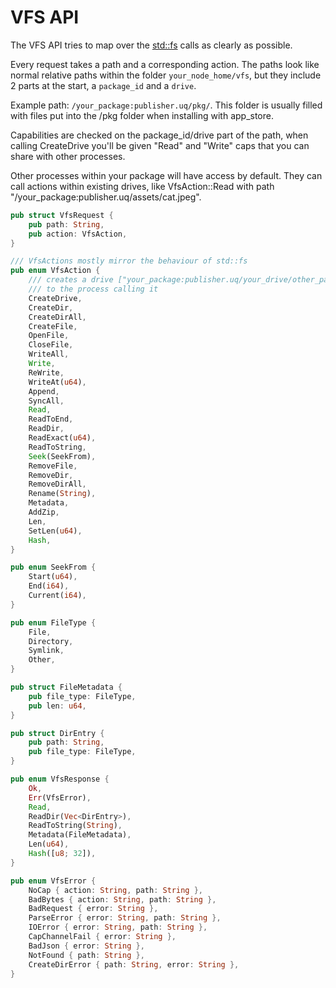 # VFS API

The VFS API tries to map over the [std::fs](https://doc.rust-lang.org/std/fs/index.html) calls as clearly as possible. 

Every request takes a path and a corresponding action. The paths look like normal relative paths within the folder `your_node_home/vfs`, but they include 2 parts at the start, a `package_id` and a `drive`.

Example path: `/your_package:publisher.uq/pkg/`. This folder is usually filled with files put into the /pkg folder when installing with app_store.

Capabilities are checked on the package_id/drive part of the path, when calling CreateDrive you'll be given "Read" and "Write" caps that you can share with other processes. 

Other processes within your package will have access by default. They can call actions within existing drives, like VfsAction::Read with path "/your_package:publisher.uq/assets/cat.jpeg". 

```rust
pub struct VfsRequest {
    pub path: String,
    pub action: VfsAction,
}

/// VfsActions mostly mirror the behaviour of std::fs
pub enum VfsAction {
    /// creates a drive ["your_package:publisher.uq/your_drive/other_path"] and attaches capabilities
    /// to the process calling it
    CreateDrive,
    CreateDir,
    CreateDirAll,
    CreateFile,
    OpenFile,
    CloseFile,
    WriteAll,
    Write,
    ReWrite,
    WriteAt(u64),
    Append,
    SyncAll,
    Read,
    ReadToEnd,
    ReadDir,
    ReadExact(u64),
    ReadToString,
    Seek(SeekFrom),
    RemoveFile,
    RemoveDir,
    RemoveDirAll,
    Rename(String),
    Metadata,
    AddZip,
    Len,
    SetLen(u64),
    Hash,
}

pub enum SeekFrom {
    Start(u64),
    End(i64),
    Current(i64),
}

pub enum FileType {
    File,
    Directory,
    Symlink,
    Other,
}

pub struct FileMetadata {
    pub file_type: FileType,
    pub len: u64,
}

pub struct DirEntry {
    pub path: String,
    pub file_type: FileType,
}

pub enum VfsResponse {
    Ok,
    Err(VfsError),
    Read,
    ReadDir(Vec<DirEntry>),
    ReadToString(String),
    Metadata(FileMetadata),
    Len(u64),
    Hash([u8; 32]),
}

pub enum VfsError {
    NoCap { action: String, path: String },
    BadBytes { action: String, path: String },
    BadRequest { error: String },
    ParseError { error: String, path: String },
    IOError { error: String, path: String },
    CapChannelFail { error: String },
    BadJson { error: String },
    NotFound { path: String },
    CreateDirError { path: String, error: String },
}
```